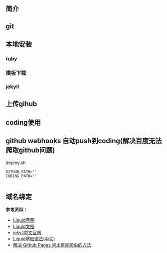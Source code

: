 


## 简介



## git



## 本地安装


### ruby

### 模板下载

### jekyll



## 上传gihub

## coding使用

## github webhooks 自动push到coding(解决百度无法爬取github问题)

deploy.sh
```
GITHUB_PATH=''
CODING_PATH=''


```

## 域名绑定





**参考资料：**

- [Liquid官网](https://www.shopify.com/)
- [Liquid文档](https://help.shopify.com/)
- [jekyll中文官网](http://jekyll.bootcss.com/)
- [Liquid基础语法(中文)](http://www.cnblogs.com/lslvxy/p/3651936.html#top)
- [解决 Github Pages 禁止百度爬虫的方法](http://bblove.me/2015/11/25/how-to-solve-the-problem-that-github-blocks-the-baidu-spider/)
